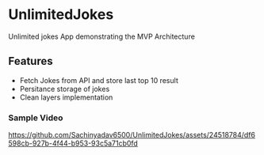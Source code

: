# UnlimitedJokes
Unlimited jokes App demonstrating the MVP Architecture

## Features
- Fetch Jokes from API and store last top 10 result
- Persitance storage of jokes
- Clean layers implementation
### Sample Video
https://github.com/Sachinyadav6500/UnlimitedJokes/assets/24518784/df6598cb-927b-4f44-b953-93c5a71cb0fd

